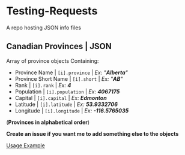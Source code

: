 # Testing-Requests
A repo hosting JSON info files


## Canadian Provinces | JSON
Array of province objects
Containing:
* Province Name | `[i].province` | _Ex: "**Alberta**"_
* Province Short Name | `[i].short` | _Ex: "**AB**"_
* Rank | `[i].rank` | _Ex: **4**_
* Population | `[i].population` | _Ex: **4067175**_
* Capital | `[i].capital` | _Ex: **Edmonton**_
* Latitude | `[i].latitude` | _Ex: **53.9332706**_
* Longitude | `[i].longitude` | _Ex: **-116.5765035**_

(**Provinces in alphabetical order**)

__Create an issue if you want me to add something else to the objects__

[Usage Example](https://codepen.io/Hermaeus/pen/QgOyrZ "Codepen")
